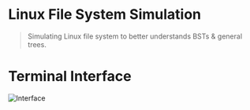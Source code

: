 # Linux File System Simulation
> Simulating Linux file system to better understands BSTs & general trees.

# Terminal Interface
![Interface](https://github.com/Miaad2004/Linux-File-System-Simulation-Using-General-Trees-With-Terminal-UI/blob/main/screenshots/2024-01-0802-45-56_1-ezgif.com-video-to-gif-converter.gif)
